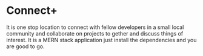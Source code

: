 # Connect+
It is one stop location to connect with fellow developers in a small local community and collaborate on projects to gether and discuss things of interest.                          It is a MERN stack application just install the dependencies and you are good to go.
